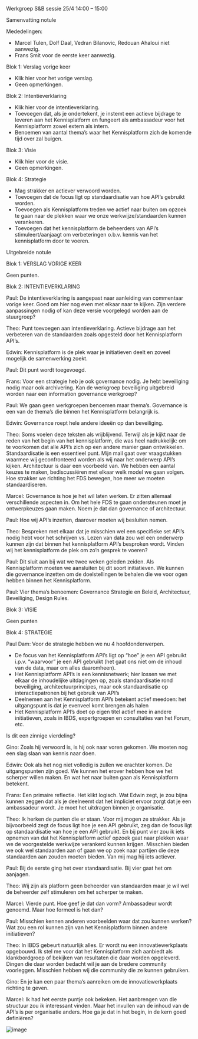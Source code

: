Werkgroep S&B sessie 25/4 14:00 – 15:00

Samenvatting notule

Mededelingen:
-	Marcel Tulen, Dolf Daal, Vedran Bilanovic, Redouan Ahaloui niet aanwezig.
-	Frans Smit voor de eerste keer aanwezig.

Blok 1: Verslag vorige keer
-	Klik hier voor het vorige verslag. 
-	Geen opmerkingen.

Blok 2: Intentieverklaring
-	Klik hier voor de intentieverklaring. 
-	Toevoegen dat, als je ondertekent, je instemt een actieve bijdrage te leveren aan het Kennisplatform en fungeert als ambassadeur voor het Kennisplatform zowel extern als intern. 
-	Benoemen van aantal thema’s waar het Kennisplatform zich de komende tijd over zal buigen. 

Blok 3: Visie
-	Klik hier voor de visie. 
-	Geen opmerkingen.

Blok 4: Strategie
-	Mag strakker en actiever verwoord worden.
-	Toevoegen dat de focus ligt op standaardisatie van hoe API’s gebruikt worden.
-	Toevoegen als Kennisplatform treden we actief naar buiten om opzoek te gaan naar de plekken waar we onze werkwijze/standaarden kunnen verankeren. 
-	Toevoegen dat het kennisplatform de beheerders van API’s stimuleert/aanjaagt om verbeteringen o.b.v. kennis van het kennisplatform door te voeren. 


Uitgebreide notule

Blok 1: VERSLAG VORIGE KEER

Geen punten.

Blok 2: INTENTIEVERKLARING

Paul: De intentieverklaring is aangepast naar aanleiding van commentaar vorige keer. Goed om hier nog even met elkaar naar te kijken. Zijn verdere aanpassingen nodig of kan deze versie voorgelegd worden aan de stuurgroep?

Theo: Punt toevoegen aan intentieverklaring. Actieve bijdrage aan het verbeteren van de standaarden zoals opgesteld door het Kennisplatform API’s. 

Edwin: Kennisplatform is de plek waar je initiatieven deelt en zoveel mogelijk de samenwerking zoekt. 

Paul: Dit punt wordt toegevoegd. 

Frans: Voor een strategie heb je ook governance nodig. Je hebt beveiliging nodig maar ook archivering. Kan de werkgroep beveiliging uitgebreid worden naar een information governance werkgroep?

Paul: We gaan geen werkgroepen benoemen maar thema’s. Governance is een van de thema’s die binnen het Kennisplatform belangrijk is. 

Edwin: Governance roept hele andere ideeën op dan beveiliging. 

Theo: Soms voelen deze teksten als vrijblijvend. Terwijl als je kijkt naar de reden van het begin van het kennisplatform, die was heel nadrukkelijk: om te voorkomen dat alle API’s zich op een andere manier gaan ontwikkelen. Standaardisatie is een essentieel punt. Mijn mail gaat over vraagstukken waarmee wij geconfronteerd worden als wij naar het onderwerp API’s kijken. Architectuur is daar een voorbeeld van. We hebben een aantal keuzes te maken, bediscussiëren met elkaar welk model we gaan volgen. Hoe strakker we richting het FDS bewegen, hoe meer we moeten standaardiseren.

Marcel: Governance is hoe je het wil laten werken. Er zitten allemaal verschillende aspecten in. Om het hele FDS te gaan ondersteunen moet je ontwerpkeuzes gaan maken. Noem je dat dan governance of architectuur. 

Paul: Hoe wij API’s inzetten, daarover moeten wij besluiten nemen.

Theo: Bespreken met elkaar dat je misschien wel een specifieke set API’s nodig hebt voor het schrijven vs. Lezen van data zou wel een onderwerp kunnen zijn dat binnen het kennisplatform API’s besproken wordt. Vinden wij het kennisplatform de plek om zo’n gesprek te voeren?

Paul: Dit sluit aan bij wat we twee weken geleden zeiden. Als Kennisplatform moeten we aansluiten bij dit soort initiatieven. We kunnen die governance inzetten om de doelstellingen te behalen die we voor ogen hebben binnen het Kennisplatform. 

Paul: Vier thema’s benoemen: Governance Strategie en Beleid, Architectuur, Beveiliging, Design Rules.

Blok 3: VISIE

Geen punten

Blok 4: STRATEGIE

Paul Dam: Voor de strategie hebben we nu 4 hoofdonderwerpen.
-	De focus van het Kennisplatform API’s ligt op “hoe” je een API gebruikt i.p.v. “waarvoor” je een API gebruikt (het gaat ons niet om de inhoud van de data, maar om alles daaromheen).
-	Het Kennisplatform API’s is een kennisnetwerk; hier lossen we met elkaar de inhoudelijke uitdagingen op, zoals standaardisatie rond beveiliging, architectuurprincipes, maar ook standaardisatie op interactiepatronen bij het gebruik van API’s
-	Deelnemen aan het Kennisplatform API’s betekent actief meedoen: het uitgangspunt is dat je evenveel komt brengen als halen
-	Het Kennisplatform API’s doet op eigen titel actief mee in andere initiatieven, zoals in IBDS, expertgroepen en consultaties van het Forum, etc.

Is dit een zinnige vierdeling?

Gino: Zoals hij verwoord is, is hij ook naar voren gekomen. We moeten nog een slag slaan van kennis naar doen.

Edwin: Ook als het nog niet volledig is zullen we erachter komen. De uitgangspunten zijn goed. We kunnen het erover hebben hoe we het scherper willen maken. En wat het naar buiten gaan als Kennisplatform betekent. 

Frans: Een primaire reflectie. Het klikt logisch. Wat Edwin zegt, je zou bijna kunnen zeggen dat als je deelneemt dat het impliciet ervoor zorgt dat je een ambassadeur wordt. Je moet het uitdragen binnen je organisatie.

Theo: Ik herken de punten die er staan. Voor mij mogen ze strakker. Als je bijvoorbeeld zegt de focus ligt hoe je een API gebruikt, zeg dan de focus ligt op standaardisatie van hoe je een API gebruikt. En bij punt vier zou ik iets opnemen van dat het Kennisplatform actief opzoek gaat naar plekken waar we de voorgestelde werkwijze verankerd kunnen krijgen. Misschien bieden we ook wel standaarden aan of gaan we op zoek naar partijen die deze standaarden aan zouden moeten bieden. Van mij mag hij iets actiever.

Paul: Bij de eerste ging het over standaardisatie. Bij vier gaat het om aanjagen. 

Theo: Wij zijn als platform geen beheerder van standaarden maar je wil wel de beheerder zelf stimuleren om het scherper te maken. 

Marcel: Vierde punt. Hoe geef je dat dan vorm? Ambassadeur wordt genoemd. Maar hoe formeel is het dan? 

Paul: Misschien kennen anderen voorbeelden waar dat zou kunnen werken? Wat zou een rol kunnen zijn van het Kennisplatform binnen andere initiatieven?

Theo: In IBDS gebeurt natuurlijk alles. Er wordt nu een innovatiewerkplaats opgebouwd. Ik stel me voor dat het Kennisplatform zich aanbiedt als klankbordgroep of bekijken van resultaten die daar worden opgeleverd. Dingen die daar worden bedacht wil je aan de bredere community voorleggen. Misschien hebben wij die community die ze kunnen gebruiken.

Gino: En je kan een paar thema’s aanreiken om de innovatiewerkplaats richting te geven. 

Marcel: Ik had het eerste puntje ook bekeken. Het aanbrengen van die structuur zou ik interessant vinden. Maar het invullen van de inhoud van de API’s is per organisatie anders. Hoe ga je dat in het begin, in de kern goed definiëren?


![image](https://user-images.githubusercontent.com/82813567/234365456-a902ba24-89a1-46b1-a2b1-2de607bdea03.png)
